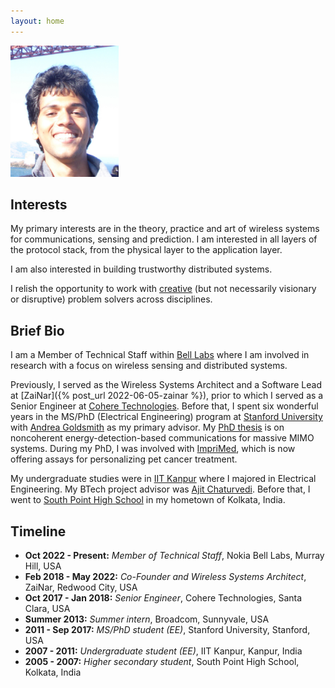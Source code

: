 ```yaml
---
layout: home
---
```


<img src="assets/images/profilepic.jpg" alt="Mainak photo" class="center rounded-corners" style="height:10em;height:15em;">

Interests
---------

My primary interests are in the theory, practice and art of wireless systems for communications, sensing and prediction.  I am interested in all layers of the protocol stack, from the physical layer to the application layer.

I am also interested in building trustworthy distributed systems.

I relish the opportunity to work with [creative](https://paulgraham.com/newthings.html) (but not necessarily visionary or disruptive) problem solvers across disciplines.

Brief Bio
---------

I am a Member of Technical Staff within [Bell Labs](https://www.bell-labs.com/institute/blog/accelerating-a-new-era-of-research-innovation-at-nokia-bell-labs) where I am involved in research with a focus on wireless sensing and distributed systems.

Previously, I served as the Wireless Systems Architect and a Software Lead at [ZaiNar]({% post_url 2022-06-05-zainar %}), prior to which I served as a Senior Engineer at [Cohere Technologies](https://www.cohere-tech.com).  Before that, I spent six wonderful years in the MS/PhD (Electrical Engineering) program at [Stanford University](https://ee.stanford.edu) with [Andrea Goldsmith](https://en.wikipedia.org/wiki/Andrea_Goldsmith_(engineer)) as my primary advisor. My [PhD thesis](https://searchworks.stanford.edu/view/12137362) is on noncoherent energy-detection-based communications for massive MIMO systems.  During my PhD, I was involved with [ImpriMed](http://www.imprimedicine.com), which is now offering assays for personalizing pet cancer treatment.

My undergraduate studies were in [IIT Kanpur](http://www.iitk.ac.in) where I majored in Electrical Engineering. My BTech project advisor was [Ajit Chaturvedi](https://en.wikipedia.org/wiki/Ajit_Kumar_Chaturvedi). Before that, I went to [South Point High School](https://www.southpoint.edu.in/) in my hometown of Kolkata, India.

Timeline
--------

- **Oct 2022 - Present:** _Member of Technical Staff_, Nokia Bell Labs, Murray Hill, USA
- **Feb 2018 - May 2022:** _Co-Founder and Wireless Systems Architect_, ZaiNar, Redwood City, USA
- **Oct 2017 - Jan 2018:** _Senior Engineer_, Cohere Technologies, Santa Clara, USA
- **Summer 2013:** _Summer intern_, Broadcom, Sunnyvale, USA
- **2011 - Sep 2017:** _MS/PhD student (EE)_, Stanford University, Stanford, USA
- **2007 - 2011:** _Undergraduate student (EE)_, IIT Kanpur, Kanpur, India
- **2005 - 2007:** _Higher secondary student_, South Point High School, Kolkata, India

<!---

Honors
--------

- **2016:** _James F. Gibbons Outstanding Student Teaching Award_, EE Stanford
- **2015:** _Finalist, Qualcomm Innovation Fellowship_
- **2014:** _Best Poster Award, Information Systems and Science_, DiscoverEE, EE Stanford
- **2014:** _Finalist, Best Paper Award_, IEEE Globecom
- **2011:** _3Com Corporation Stanford Graduate Fellowship_, Stanford University
- **2011:** _University of Tokyo IIT Undergraduate Students Scholarship_, IIT Kanpur
- **2011:** _Sridhar Memorial Prize_ for academic performance, IIT Kanpur
- **2011:** _Amit Saxena Memorial Award_ for subjects related to electronic circuits, IIT Kanpur

-->
